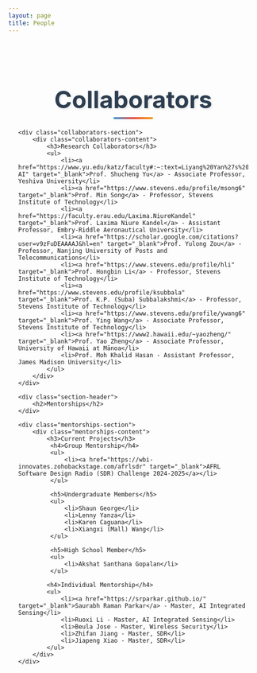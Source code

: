 ```yaml
---
layout: page
title: People
---
```


<style>
.people-container {
    max-width: 1200px;
    margin: 0 auto;
    padding: 20px;
}

.section-header {
    text-align: center;
    margin: 40px 0 30px 0;
    position: relative;
}

.section-header h2 {
    font-size: 3rem;
    font-weight: 700;
    color: #2c3e50;
    margin-bottom: 10px;
    text-shadow: 2px 2px 4px rgba(0,0,0,0.1);
}

.section-header::after {
    content: '';
    position: absolute;
    bottom: -10px;
    left: 50%;
    transform: translateX(-50%);
    width: 80px;
    height: 4px;
    background: linear-gradient(90deg, #3498db, #e74c3c, #f39c12);
    border-radius: 2px;
}

.collaborators-section {
    background: linear-gradient(135deg, #ffffff 0%, #f8f9fa 100%);
    border-radius: 20px;
    padding: 40px;
    margin-bottom: 40px;
    box-shadow: 0 15px 35px rgba(0,0,0,0.1);
    border: 1px solid #e9ecef;
}

.mentorships-section {
    background: linear-gradient(135deg, #f8f9fa 0%, #e9ecef 100%);
    border-radius: 20px;
    padding: 40px;
    margin-bottom: 30px;
    box-shadow: 0 15px 35px rgba(0,0,0,0.1);
    border: 1px solid #dee2e6;
}

.collaborators-content {
    font-size: 1.4rem;
    line-height: 1.8;
    color: #2c3e50;
}

.collaborators-content h3 {
    font-size: 1.8rem;
    font-weight: 600;
    color: #34495e;
    margin-bottom: 20px;
    border-bottom: 2px solid #3498db;
    padding-bottom: 10px;
}

.collaborators-content ul {
    list-style: none;
    padding: 0;
}

.collaborators-content li {
    margin-bottom: 15px;
    padding: 15px;
    background: white;
    border-radius: 10px;
    box-shadow: 0 5px 15px rgba(0,0,0,0.08);
    border-left: 4px solid #3498db;
    transition: all 0.3s ease;
}

.collaborators-content li:hover {
    transform: translateX(5px);
    box-shadow: 0 8px 25px rgba(0,0,0,0.12);
}

.collaborators-content a {
    color: #2c3e50;
    text-decoration: none;
    font-weight: 600;
}

.collaborators-content a:hover {
    color: #3498db;
}

.mentorships-content {
    font-size: 1.4rem;
    line-height: 1.8;
    color: #2c3e50;
}

.mentorships-content h3 {
    font-size: 1.8rem;
    font-weight: 600;
    color: #34495e;
    margin-bottom: 20px;
    border-bottom: 2px solid #e74c3c;
    padding-bottom: 10px;
}

.mentorships-content h4 {
    font-size: 1.6rem;
    font-weight: 600;
    color: #2c3e50;
    margin: 25px 0 15px 0;
}

.mentorships-content h5 {
    font-size: 1.4rem;
    font-weight: 600;
    color: #34495e;
    margin: 20px 0 10px 0;
    border-bottom: 1px solid #bdc3c7;
    padding-bottom: 5px;
}

.mentorships-content ul {
    list-style: none;
    padding: 0;
}

.mentorships-content li {
    margin-bottom: 15px;
    padding: 15px;
    background: white;
    border-radius: 10px;
    box-shadow: 0 5px 15px rgba(0,0,0,0.08);
    border-left: 4px solid #e74c3c;
    transition: all 0.3s ease;
}

.mentorships-content li:hover {
    transform: translateX(5px);
    box-shadow: 0 8px 25px rgba(0,0,0,0.12);
}

.mentorships-content a {
    color: #2c3e50;
    text-decoration: none;
    font-weight: 600;
}

.mentorships-content a:hover {
    color: #e74c3c;
}

@media (max-width: 768px) {
    .section-header h2 {
        font-size: 2.5rem;
    }
    
    .collaborators-content,
    .mentorships-content {
        font-size: 1.2rem;
    }
    
    .collaborators-content h3,
    .mentorships-content h3 {
        font-size: 1.6rem;
    }
    
    .mentorships-content h4 {
        font-size: 1.4rem;
    }
}
</style>

<div class="people-container">
    <div class="section-header">
        <h2>Collaborators</h2>
    </div>
    
    <div class="collaborators-section">
        <div class="collaborators-content">
            <h3>Research Collaborators</h3>
            <ul>
                <li><a href="https://www.yu.edu/katz/faculty#:~:text=Liyang%20Yan%27s%20Bio-,Shucheng%20Yu,-AI" target="_blank">Prof. Shucheng Yu</a> - Associate Professor, Yeshiva University</li>
                <li><a href="https://www.stevens.edu/profile/msong6" target="_blank">Prof. Min Song</a> - Professor, Stevens Institute of Technology</li>
                <li><a href="https://faculty.erau.edu/Laxima.NiureKandel" target="_blank">Prof. Laxima Niure Kandel</a> - Assistant Professor, Embry-Riddle Aeronautical University</li>
                <li><a href="https://scholar.google.com/citations?user=v9zFuDEAAAAJ&hl=en" target="_blank">Prof. Yulong Zou</a> - Professor, Nanjing University of Posts and Telecommunications</li>
                <li><a href="https://www.stevens.edu/profile/hli" target="_blank">Prof. Hongbin Li</a> - Professor, Stevens Institute of Technology</li>
                <li><a href="https://www.stevens.edu/profile/ksubbala" target="_blank">Prof. K.P. (Suba) Subbalakshmi</a> - Professor, Stevens Institute of Technology</li>
                <li><a href="https://www.stevens.edu/profile/ywang6" target="_blank">Prof. Ying Wang</a> - Associate Professor, Stevens Institute of Technology</li>
                <li><a href="https://www2.hawaii.edu/~yaozheng/" target="_blank">Prof. Yao Zheng</a> - Associate Professor, University of Hawaii at Mānoa</li>
                <li>Prof. Moh Khalid Hasan - Assistant Professor, James Madison University</li>
            </ul>
        </div>
    </div>
    
    <div class="section-header">
        <h2>Mentorships</h2>
    </div>
    
    <div class="mentorships-section">
        <div class="mentorships-content">
            <h3>Current Projects</h3>
             <h4>Group Mentorship</h4>
             <ul>
                 <li><a href="https://wbi-innovates.zohobackstage.com/afrlsdr" target="_blank">AFRL Software Design Radio (SDR) Challenge 2024-2025</a></li>
             </ul>
             
             <h5>Undergraduate Members</h5>
             <ul>
                 <li>Shaun George</li>
                 <li>Lenny Yanza</li>
                 <li>Karen Caguana</li>
                 <li>Xiangxi (Mall) Wang</li>
             </ul>
             
             <h5>High School Member</h5>
             <ul>
                 <li>Akshat Santhana Gopalan</li>
             </ul>
            
            <h4>Individual Mentorship</h4>
            <ul>
                <li><a href="https://srparkar.github.io/" target="_blank">Saurabh Raman Parkar</a> - Master, AI Integrated Sensing</li>
                <li>Ruoxi Li - Master, AI Integrated Sensing</li>
                <li>Beula Jose - Master, Wireless Security</li>
                <li>Zhifan Jiang - Master, SDR</li>
                <li>Jiapeng Xiao - Master, SDR</li>
            </ul>
        </div>
    </div>
</div>